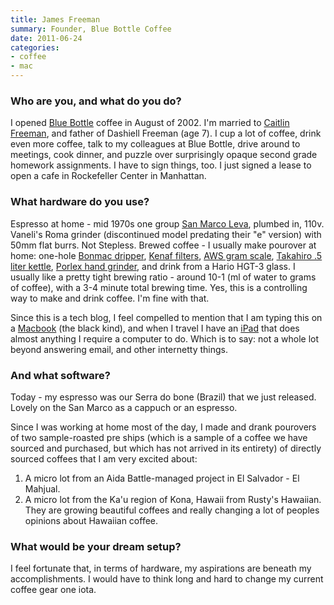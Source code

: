 ```yaml
---
title: James Freeman
summary: Founder, Blue Bottle Coffee
date: 2011-06-24
categories:
- coffee
- mac
---
```


### Who are you, and what do you do?

I opened [Blue Bottle](http://www.bluebottlecoffee.net/ "Awesome coffee.") coffee in August of 2002. I'm married to [Caitlin Freeman](http://www.designspongeonline.com/2009/08/wayne-thiebaud-inspired-sweets.html "An article on Caitlin Freeman."), and father of Dashiell Freeman (age 7). I cup a lot of coffee, drink even more coffee, talk to my colleagues at Blue Bottle, drive around to meetings, cook dinner, and puzzle over surprisingly opaque second grade homework assignments. I have to sign things, too. I just signed a lease to open a cafe in Rockefeller Center in Manhattan.

### What hardware do you use?

Espresso at home - mid 1970s one group [San Marco Leva](http://www.flickr.com/photos/niallkennedy/2214282137/ "A photo of the Leva at Blue Bottle in Mint Plaza, SF."), plumbed in, 110v. Vaneli's Roma grinder (discontinued model predating their "e" version) with 50mm flat burrs. Not Stepless. Brewed coffee - I usually make pourover at home: one-hole [Bonmac dripper][ceramic-dripper], [Kenaf filters][kenaf-filters], [AWS gram scale][aws-scale], [Takahiro .5 liter kettle][takahiro-kettle], [Porlex hand grinder][porlex-mini], and drink from a Hario HGT-3 glass. I usually like a pretty tight brewing ratio - around 10-1 (ml of water to grams of coffee), with a 3-4 minute total brewing time. Yes, this is a controlling way to make and drink coffee. I'm fine with that. 

Since this is a tech blog, I feel compelled to mention that I am typing this on a [Macbook][] (the black kind), and when I travel I have an [iPad][] that does almost anything I require a computer to do. Which is to say: not a whole lot beyond answering email, and other internetty things.

### And what software?

Today - my espresso was our Serra do bone (Brazil) that we just released. Lovely on the San Marco as a cappuch or an espresso.

Since I was working at home most of the day, I made and drank pourovers of two sample-roasted pre ships (which is a sample of a coffee we have sourced and purchased, but which has not arrived in its entirety) of directly sourced coffees that I am very excited about:

1. A micro lot from an Aida Battle-managed project in El Salvador - El Mahjual.
2. A micro lot from the Ka'u region of Kona, Hawaii from Rusty's Hawaiian. They are growing beautiful coffees and really changing a lot of peoples opinions about Hawaiian coffee.

### What would be your dream setup?

I feel fortunate that, in terms of hardware, my aspirations are beneath my accomplishments. I would have to think long and hard to change my current coffee gear one iota.

[aws-scale]: http://web.archive.org/web/20140804090040/http://www.bluebottlecoffee.com/products/aws-scale "A set of scales."
[ceramic-dripper]: http://web.archive.org/web/20140804081729/http://www.bluebottlecoffee.com/products/bonmac-ceramic-dripper "A coffee dripper."
[ipad]: https://www.apple.com/ipad/ "A tablet device."
[kenaf-filters]: https://bluebottlecoffee.com/products/bonmac-4-filters "Coffee filters."
[macbook]: https://en.wikipedia.org/wiki/MacBook "A laptop."
[porlex-mini]: https://bluebottlecoffee.com/products/porlex-mini-hand-grinder "A mini coffee grinder."
[takahiro-kettle]: https://bluebottlecoffee.com/products/takahiro-kettle "A fancy kettle."
